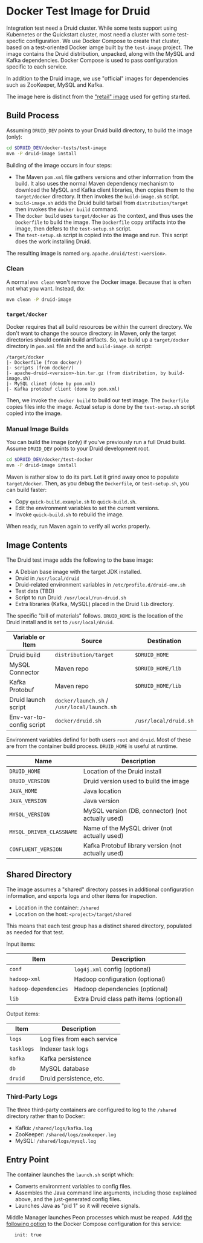 <!--
  ~ Licensed to the Apache Software Foundation (ASF) under one
  ~ or more contributor license agreements.  See the NOTICE file
  ~ distributed with this work for additional information
  ~ regarding copyright ownership.  The ASF licenses this file
  ~ to you under the Apache License, Version 2.0 (the
  ~ "License"); you may not use this file except in compliance
  ~ with the License.  You may obtain a copy of the License at
  ~
  ~   http://www.apache.org/licenses/LICENSE-2.0
  ~
  ~ Unless required by applicable law or agreed to in writing,
  ~ software distributed under the License is distributed on an
  ~ "AS IS" BASIS, WITHOUT WARRANTIES OR CONDITIONS OF ANY
  ~ KIND, either express or implied.  See the License for the
  ~ specific language governing permissions and limitations
  ~ under the License.
  -->

# Docker Test Image for Druid

Integration test need a Druid cluster. While some tests support using
Kubernetes or the Quickstart cluster, most need a cluster with some
test-specfic configuration. We use Docker Compose to create that cluster,
based on a test-oriented Docker iamge built by the `test-image` project.
The image contains the Druid distribution,
unpacked, along with the MySQL and Kafka dependencies. Docker Compose is
used to pass configuration specific to each service.

In addition to the Druid image, we use "official" images for dependencies such
as ZooKeeper, MySQL and Kafka.

The image here is distinct from the
["retail" image](https://druid.apache.org/docs/latest/tutorials/docker.html)
used for getting started.

## Build Process

Assuming `DRUID_DEV` points to your Druid build directory,
to build the image (only):

```bash
cd $DRUID_DEV/docker-tests/test-image
mvn -P druid-image install
```

Building of the image occurs in four steps:

* The Maven `pom.xml` file gathers versions and other information from the build.
  It also uses the normal Maven dependency mechanism to download the MySQL and
  Kafka client libraries, then copies them to the `target/docker` directory.
  It then invokes the `build-image.sh` script.
* `build-image.sh` adds the Druid build tarball from `distribution/target`
  then invokes the `docker build` command.
* The `docker build` uses `target/docker` as the context, and thus
  uses the `Dockerfile` to build the image. The `Dockerfile` copy artifacts into
  the image, then defers to the `test-setup.sh` script.
* The `test-setup.sh` script is copied into the image and run. This script does
  the work installing Druid.

The resulting image is named `org.apache.druid/test:<version>`.

### Clean

A normal `mvn clean` won't remove the Docker image. Because that is often not
what you want. Instead, do:

```bash
mvn clean -P druid-image
```

### `target/docker`

Docker requires that all build resources be within the current directory. We don't want
to change the source directory: in Maven, only the target directories should contain
build artifacts. So, we build up a `target/docker` directory in `pom.xml` file and the
and `build-image.sh` script:

```text
/target/docker
|- Dockerfile (from docker/)
|- scripts (from docker/)
|- apache-druid-<version>-bin.tar.gz (from distribution, by build-image.sh)
|- MySQL clinet (done by pom.xml)
|- Kafka protobuf client (done by pom.xml)
```

Then, we invoke the `docker build` to build our test image. The `Dockerfile` copies
files into the image. Actual setup is done by the `test-setup.sh` script copied
into the image.

### Manual Image Builds

You can build the image (only) if you've previously run a full Druid build.
Assume `DRUID_DEV` points to your Druid development root.

```bash
cd $DRUID_DEV/docker/test-docker
mvn -P druid-image install
```

Maven is rather slow to do its part. Let it grind away once to populate
`target/docker`. Then, as you debug the `Dockerfile`, or `test-setup.sh`,
you can build faster:

* Copy `quick-build.example.sh` to `quick-build.sh`.
* Edit the environment variables to set the current versions.
* Invoke `quick-build.sh` to rebuild the image.

When ready, run Maven again to verify all works properly.

## Image Contents

The Druid test image adds the following to the base image:

* A Debian base image with the target JDK installed.
* Druid in `/usr/local/druid`
* Druid-related environment variables in `/etc/profile.d/druid-env.sh`
* Test data (TBD)
* Script to run Druid: `/usr/local/run-druid.sh`
* Extra libraries (Kafka, MySQL) placed in the Druid `lib` directory.

The specific "bill of materials" follows. `DRUID_HOME` is the location of
the Druid install and is set to `/usr/local/druid`.

| Variable or Item | Source | Destination |
| -------- | ------ | ----- |
| Druid build | `distribution/target` | `$DRUID_HOME` |
| MySQL Connector | Maven repo | `$DRUID_HOME/lib` |
| Kafka Protobuf | Maven repo | `$DRUID_HOME/lib` |
| Druid launch script | `docker/launch.sh` / `/usr/local/launch.sh` |
| Env-var-to-config script | `docker/druid.sh` | `/usr/local/druid.sh` |

Environment variables defind for both users `root` and `druid`. Most of
these are from the container build process. `DRUID_HOME` is useful at
runtime.

| Name | Description |
| ---- | ----------- |
| `DRUID_HOME` | Location of the Druid install |
| `DRUID_VERSION` | Druid version used to build the image |
| `JAVA_HOME` | Java location |
| `JAVA_VERSION` | Java version |
| `MYSQL_VERSION` | MySQL version (DB, connector) (not actually used) |
| `MYSQL_DRIVER_CLASSNAME` | Name of the MySQL driver (not actually used) |
| `CONFLUENT_VERSION` | Kafka Protobuf library version (not actually used) |

## Shared Directory

The image assumes a "shared" directory passes in additional configuration
information, and exports logs and other items for inspection.

* Location in the container: `/shared`
* Location on the host: `<project>/target/shared`

This means that each test group has a distinct shared directory,
populated as needed for that test.

Input items:

| Item | Description |
| ---- | ----------- |
| `conf` | `log4j.xml` config (optional) |
| `hadoop-xml` | Hadoop configuration (optional) |
| `hadoop-dependencies` | Hadoop dependencies (optional) |
| `lib` | Extra Druid class path items (optional) |

Output items:

| Item | Description |
| ---- | ----------- |
| `logs` | Log files from each service |
| `tasklogs` | Indexer task logs |
| `kafka` | Kafka persistence |
| `db` | MySQL database |
| `druid` | Druid persistence, etc. |

### Third-Party Logs

The three third-party containers are configured to log to the `/shared`
directory rather than to Docker:

* Kafka: `/shared/logs/kafka.log`
* ZooKeeper: `/shared/logs/zookeeper.log`
* MySQL: `/shared/logs/mysql.log`

## Entry Point

The container launches the `launch.sh` script which:

* Converts environment variables to config files.
* Assembles the Java command line arguments, including those
  explained above, and the just-generated config files.
* Launches Java as "pid 1" so it will receive signals.

Middle Manager launches Peon processes which must be reaped.
Add [the following option](https://docs.docker.com/compose/compose-file/compose-file-v2/#init)
to the Docker Compose configuration for this service:

```text
   init: true
```
